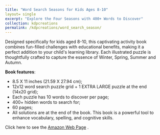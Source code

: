 ```yaml
---
title: "Word Search Seasons for Kids Ages 8-10"
layout= single
excerpt: "Explore the Four Seasons with 400+ Words to Discover"
collection: kdpcreations
permalink: /kdpcreations/word_search_season/
---
```

Designed specifically for kids aged 8-10, this captivating activity book combines fun-filled challenges with educational benefits, making it a perfect addition to your child's learning library. Each illustrated puzzle is thoughtfully crafted to capture the essence of Winter, Spring, Summer and Autumn.

**Book features**:
- 8.5 X 11 inches (21.59 X 27.94 cm);
- 12x12 word search puzzle grid + 1 EXTRA LARGE puzzle at the end (14x20 grid);
- Each puzzle has 10 words to discover per page;
- 400+ hidden words to search for;
- 60 pages;
- All solutions are at the end of the book.
This book is a powerful tool to enhance vocabulary, spelling, and cognitive skills.

Click here to see the [Amazon Web Page](https://www.amazon.it/Word-Search-Seasons-Kids-Ages/dp/B0C5BGLGTT/ref=sr_1_1?__mk_it_IT=%C3%85M%C3%85%C5%BD%C3%95%C3%91&crid=1B1L91B7ZGSJ3&dib=eyJ2IjoiMSJ9.WL10BOPRPdv27uupKCKeZ_cjpiVjWaFlkHC4WjUv7ZFTcfbzHCXvNLQNwX20zMQ7OZ6RgHJzc1dYp1kczY9ofzCWmXboMF-nJkturjuLqeWiAr7Kbs_y__-gDIGFQHCdVInYmAkwwhfg83onJcACV79I3zqq-U6Fq9o6Ja3BWoRZ1fI4lPnL27bALa7s51m4uU6mLKbFHDhVcJQI1qbbeseO4UOr7gEpe6gnpXms63m4NHySdStxb_54w2zAT9VMBjvTMCveA5MSc4ZY2d_OUUwD-xjvAutG9_tJgxVNUHQ.-c66pvQFePHWeY6Hzu5hVahQrGWcHlBp-UscjbN2Sjk&dib_tag=se&keywords=Christian+Magliano&qid=1725378974&sprefix=christian+magliano%2Caps%2C143&sr=8-1) .
